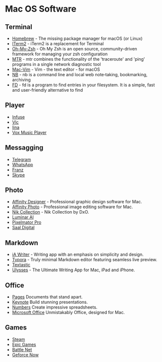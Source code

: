 # Mac OS Software
## Terminal
- [Homebrew](https://github.com/mxcl/homebrew) - The missing package manager for macOS (or Linux)
- [ITerm2](http://www.iterm2.com/) - iTerm2 is a replacement for Terminal 
- [Oh-My-Zsh](https://github.com/robbyrussell/oh-my-zsh) - Oh My Zsh is an open source, community-driven framework for managing your zsh configuration
- [MTR](http://www.bitwizard.nl/mtr/) - mtr combines the functionality of the 'traceroute' and 'ping' programs in a single network diagnostic tool
- [Mac-Vim](https://github.com/macvim-dev/macvim) - Vim - the text editor - for macOS
- [NB](https://github.com/xwmx/nb) - nb is a command line and local web note‑taking, bookmarking, archiving
- [FD](https://github.com/sharkdp/fd) - fd is a program to find entries in your filesystem. It is a simple, fast and user-friendly alternative to find


## Player
- [Infuse](https://firecore.com/infuse)
- [Vlc](https://www.videolan.org/vlc/index.it.html)
- [Iina](https://github.com/iina/iina)
- [Vox Music Player](https://vox.rocks/mac-music-player)

## Messagging
- [Telegram](https://desktop.telegram.org/)
- [WhatsApp](https://itunes.apple.com/us/app/whatsapp-desktop/id1147396723?mt=12)
- [Franz](http://meetfranz.com/)
- [Skype](https://www.skype.com/)

## Photo
- [Affinity Designer](https://affinity.serif.com/en-us/designer/) - Professional graphic design software for Mac.
- [Affinity Photo](https://affinity.serif.com/en-us/photo/) - Professional image editing software for Mac.
- [Nik Collection](https://nikcollection.dxo.com/) - Nik Collection by DxO.
- [Luminar AI](https://skylum.com/it/luminar-ai-b)
- [Pixelmator Pro](https://www.pixelmator.com/pro/)
- [Saal Digital](https://www.saal-digital.it/)

## Markdown 
- [iA Writer](https://ia.net/writer/) - Writing app with an emphasis on simplicity and design.
- [Typora](http://www.typora.io/) - Truly minimal Markdown editor featuring seamless live preview.
- [Textastic](https://www.textasticapp.com/)
- [Ulysses](https://www.ulyssesapp.com/features/) - The Ultimate Writing App for Mac, iPad and iPhone.

## Office

- [Pages](https://apps.apple.com/app/pages/id409201541?mt=12) Documents that stand apart. 
- [Keynote](https://apps.apple.com/app/keynote/id409183694?mt=12) Build stunning presentations. 
- [Numbers](https://apps.apple.com/app/numbers/id409203825?mt=12) Create impressive spreadsheets. 
- [Microsoft Office](https://products.office.com/en-us/mac/microsoft-office-for-mac) Unmistakably Office, designed for Mac.

## Games
- [Steam](https://store.steampowered.com/?l=italian)
- [Epic Games](https://www.epicgames.com/store/it/)
- [Battle Net](https://www.blizzard.com/it-it/)
- [Geforce Now](https://www.nvidia.com/it-it/geforce-now/)
